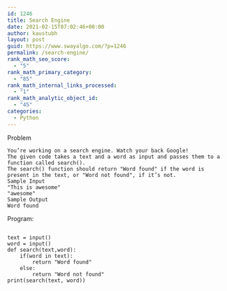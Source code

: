```yaml
---
id: 1246
title: Search Engine
date: 2021-02-15T07:02:46+00:00
author: kaustubh
layout: post
guid: https://www.swayalgo.com/?p=1246
permalink: /search-engine/
rank_math_seo_score:
  - "5"
rank_math_primary_category:
  - "85"
rank_math_internal_links_processed:
  - "1"
rank_math_analytic_object_id:
  - "45"
categories:
  - Python
---
```

Problem

<pre class="wp-block-code"><code>You’re working on a search engine. Watch your back Google!
The given code takes a text and a word as input and passes them to a function called search().
The search() function should return "Word found" if the word is present in the text, or "Word not found", if it’s not.
Sample Input
"This is awesome"
"awesome"
Sample Output
Word found</code></pre>

Program:

<pre class="wp-block-code"><code>
text = input()
word = input()
def search(text,word):
    if(word in text):
        return "Word found"
    else:
        return "Word not found"
print(search(text, word))</code></pre>